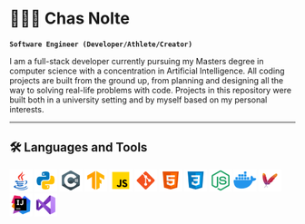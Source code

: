 # 🏊🏼‍♂️️ Chas Nolte

**`Software Engineer (Developer/Athlete/Creator)`**

I am a full-stack developer currently pursuing my Masters degree in computer science 
with a concentration in Artificial Intelligence.
All coding projects are built from the ground up, from planning and designing all the way to solving real-life problems with code.
Projects in this repository were built both in a university setting and by myself based on my personal interests.


---

## 🛠️ Languages and Tools

<p>
    <img src="icons/java.svg" alt="Java" width="40" height="40" title="Java">
    <img src="icons/python.svg" alt="Java" width="40" height="40" title="Python">
    <img src="icons/csharp.svg" alt="Java" width="40" height="40" title="C#">
    <img src="icons/tf.svg" alt="Tensorflow" width="40" height="40" title="Tensorflow">
    <img src="icons/javascript.svg" alt="Java" width="40" height="40" title="JavaScript">
    <img src="icons/git.svg" alt="Java" width="40" height="40" title="Git">
    <img src="icons/html.svg" alt="Java" width="40" height="40" title="HTML5">
    <img src="icons/css.svg" alt="Java" width="40" height="40" title="CSS3">
    <img src="icons/nodejs.svg" alt="Java" width="40" height="40" title="NodeJS">
    <img src="icons/docker.svg" alt="Java" width="40" height="40" title="Docker">
    <img src="icons/maven.png" alt="Java" width="40" height="40" title="Maven">
    <img src="icons/intellij.svg" alt="Java" width="40" height="40" title="IntelliJ">
    <img src="icons/vscode.svg" alt="Java" width="40" height="40" title="VSCode">
</p>